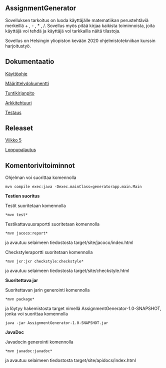  ## AssignmentGenerator

Sovelluksen tarkoitus on luoda käyttäjälle matematiikan perustehtäviä merkeillä + , - , * , /. Sovellus myös pitää kirjaa kaikista toiminnoista, joita käyttäjä voi tehdä ja käyttäjä voi tarkkailla näitä tilastoja.

Sovellus on Helsingin yliopiston kevään 2020 ohjelmistotekniikan kurssin harjoitustyö.

## Dokumentaatio

[Käyttöohje](https://github.com/mcpetri/ot-harjoitustyo/blob/master/Dokumentointi/kayttoohje.md)

[Määrittelydokumentti](https://github.com/mcpetri/ot-harjoitustyo/blob/master/Dokumentointi/Maarittelydokumentti.md)

[Tuntikirjanpito](https://github.com/mcpetri/ot-harjoitustyo/blob/master/Dokumentointi/tuntikirjanpito.md)

[Arkkitehtuuri](https://github.com/mcpetri/ot-harjoitustyo/blob/master/Dokumentointi/arkkitehtuuri.md)

[Testaus]()


## Releaset

[Viikko 5](https://github.com/mcpetri/ot-harjoitustyo/releases/tag/viikko5)

[Loppupalautus]()

## Komentorivitoiminnot

Ohjelman voi suorittaa komennolla
```
mvn compile exec:java -Dexec.mainClass=generatorapp.main.Main
```

**Testien suoritus**

Testit suoritetaan komennolla 
```
*mvn test*
```

Testikattavuusraportti suoritetaan komennolla 
```
*mvn jacoco:report* 
```
ja avautuu selaimeen tiedostosta target/site/jacoco/index.html

Checkstyleraportti suoritetaan komennolla 
```
*mvn jxr:jxr checkstyle:checkstyle* 
```
ja avautuu selaimeen tiedostosta target/site/checkstyle.html

**Suoritettava jar**

Suoritettavan jarin generointi komennolla 
```
*mvn package*
```
ja löytyy hakemistosta target nimellä AssignmentGenerator-1.0-SNAPSHOT, jonka voi suorittaa komennolla
```
java -jar AssignmentGenerator-1.0-SNAPSHOT.jar
```

**JavaDoc**

Javadocin generointi komennolla 
```
*mvn javadoc:javadoc*
```
ja avautuu selaimeen tiedostosta target/site/apidocs/index.html






